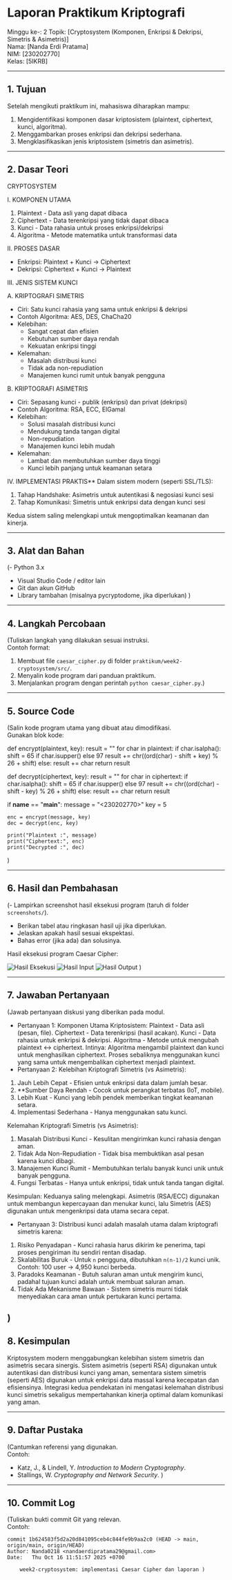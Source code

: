 # Laporan Praktikum Kriptografi
Minggu ke-: 2
Topik: [Cryptosystem (Komponen, Enkripsi & Dekripsi, Simetris & Asimetris)]  
Nama: [Nanda Erdi Pratama]  
NIM: [230202770]  
Kelas: [5IKRB]

---

## 1. Tujuan
Setelah mengikuti praktikum ini, mahasiswa diharapkan mampu:  
1. Mengidentifikasi komponen dasar kriptosistem (plaintext, ciphertext, kunci, algoritma).  
2. Menggambarkan proses enkripsi dan dekripsi sederhana.  
3. Mengklasifikasikan jenis kriptosistem (simetris dan asimetris).  


---

## 2. Dasar Teori
CRYPTOSYSTEM

I. KOMPONEN UTAMA
1. Plaintext - Data asli yang dapat dibaca
2. Ciphertext - Data terenkripsi yang tidak dapat dibaca
3. Kunci - Data rahasia untuk proses enkripsi/dekripsi
4. Algoritma - Metode matematika untuk transformasi data

II. PROSES DASAR
- Enkripsi: Plaintext + Kunci → Ciphertext
- Dekripsi: Ciphertext + Kunci → Plaintext

III. JENIS SISTEM KUNCI

A. KRIPTOGRAFI SIMETRIS
- Ciri: Satu kunci rahasia yang sama untuk enkripsi & dekripsi
- Contoh Algoritma: AES, DES, ChaCha20
- Kelebihan:
  - Sangat cepat dan efisien
  - Kebutuhan sumber daya rendah
  - Kekuatan enkripsi tinggi
- Kelemahan:
  - Masalah distribusi kunci
  - Tidak ada non-repudiation
  - Manajemen kunci rumit untuk banyak pengguna

B. KRIPTOGRAFI ASIMETRIS
- Ciri: Sepasang kunci - publik (enkripsi) dan privat (dekripsi)
- Contoh Algoritma: RSA, ECC, ElGamal
- Kelebihan:
  - Solusi masalah distribusi kunci
  - Mendukung tanda tangan digital
  - Non-repudiation
  - Manajemen kunci lebih mudah
- Kelemahan:
  - Lambat dan membutuhkan sumber daya tinggi
  - Kunci lebih panjang untuk keamanan setara

IV. IMPLEMENTASI PRAKTIS**
Dalam sistem modern (seperti SSL/TLS):
1. Tahap Handshake: Asimetris untuk autentikasi & negosiasi kunci sesi
2. Tahap Komunikasi: Simetris untuk enkripsi data dengan kunci sesi

Kedua sistem saling melengkapi untuk mengoptimalkan keamanan dan kinerja.

---

## 3. Alat dan Bahan
(- Python 3.x  
- Visual Studio Code / editor lain  
- Git dan akun GitHub  
- Library tambahan (misalnya pycryptodome, jika diperlukan)  )

---

## 4. Langkah Percobaan
(Tuliskan langkah yang dilakukan sesuai instruksi.  
Contoh format:
1. Membuat file `caesar_cipher.py` di folder `praktikum/week2-cryptosystem/src/`.
2. Menyalin kode program dari panduan praktikum.
3. Menjalankan program dengan perintah `python caesar_cipher.py`.)

---

## 5. Source Code
(Salin kode program utama yang dibuat atau dimodifikasi.  
Gunakan blok kode:

def encrypt(plaintext, key):
    result = ""
    for char in plaintext:
        if char.isalpha():
            shift = 65 if char.isupper() else 97
            result += chr((ord(char) - shift + key) % 26 + shift)
        else:
            result += char
    return result

def decrypt(ciphertext, key):
    result = ""
    for char in ciphertext:
        if char.isalpha():
            shift = 65 if char.isupper() else 97
            result += chr((ord(char) - shift - key) % 26 + shift)
        else:
            result += char
    return result

if __name__ == "__main__":
    message = "<230202770><Nanda Erdi Pratama>"
    key = 5

    enc = encrypt(message, key)
    dec = decrypt(enc, key)

    print("Plaintext :", message)
    print("Ciphertext:", enc)
    print("Decrypted :", dec)
)

---

## 6. Hasil dan Pembahasan
(- Lampirkan screenshot hasil eksekusi program (taruh di folder `screenshots/`).  
- Berikan tabel atau ringkasan hasil uji jika diperlukan.  
- Jelaskan apakah hasil sesuai ekspektasi.  
- Bahas error (jika ada) dan solusinya. 

Hasil eksekusi program Caesar Cipher:

![Hasil Eksekusi](Screenshots/Eksekusi.png)
![Hasil Input](Screenshots/Diagram_cryptosystem.png)
![Hasil Output](screenshots/output.png)
)

---

## 7. Jawaban Pertanyaan
(Jawab pertanyaan diskusi yang diberikan pada modul.  
- Pertanyaan 1: Komponen Utama Kriptosistem:
Plaintext - Data asli (pesan, file).
Ciphertext - Data terenkripsi (hasil acakan).
Kunci - Data rahasia untuk enkripsi & dekripsi.
Algoritma - Metode untuk mengubah plaintext ↔ ciphertext.
Intinya: Algoritma mengambil plaintext dan kunci untuk menghasilkan ciphertext. Proses sebaliknya menggunakan kunci yang sama untuk mengembalikan ciphertext menjadi plaintext.
- Pertanyaan 2: Kelebihan Kriptografi Simetris (vs Asimetris):
1.  Jauh Lebih Cepat - Efisien untuk enkripsi data dalam jumlah besar.
2.  **Sumber Daya Rendah - Cocok untuk perangkat terbatas (IoT, mobile).
3.  Lebih Kuat - Kunci yang lebih pendek memberikan tingkat keamanan setara.
4.  Implementasi Sederhana - Hanya menggunakan satu kunci.

Kelemahan Kriptografi Simetris (vs Asimetris):
1.  Masalah Distribusi Kunci - Kesulitan mengirimkan kunci rahasia dengan aman.
2.  Tidak Ada Non-Repudiation - Tidak bisa membuktikan asal pesan karena kunci dibagi.
3.  Manajemen Kunci Rumit - Membutuhkan terlalu banyak kunci unik untuk banyak pengguna.
4.  Fungsi Terbatas - Hanya untuk enkripsi, tidak untuk tanda tangan digital.

Kesimpulan:
Keduanya saling melengkapi. Asimetris (RSA/ECC) digunakan untuk membangun kepercayaan dan menukar kunci, lalu Simetris (AES) digunakan untuk mengenkripsi data utama secara cepat.
- Pertanyaan 3: Distribusi kunci adalah masalah utama dalam kriptografi simetris karena:
1. Risiko Penyadapan - Kunci rahasia harus dikirim ke penerima, tapi proses pengiriman itu sendiri rentan disadap.
2. Skalabilitas Buruk - Untuk `n` pengguna, dibutuhkan `n(n-1)/2` kunci unik. Contoh: 100 user → 4,950 kunci berbeda.
3. Paradoks Keamanan - Butuh saluran aman untuk mengirim kunci, padahal tujuan kunci adalah untuk membuat saluran aman.
4. Tidak Ada Mekanisme Bawaan - Sistem simetris murni tidak menyediakan cara aman untuk pertukaran kunci pertama.

)
---

## 8. Kesimpulan
Kriptosystem modern menggabungkan kelebihan sistem simetris dan asimetris secara sinergis. Sistem asimetris (seperti RSA) digunakan untuk autentikasi dan distribusi kunci yang aman, sementara sistem simetris (seperti AES) digunakan untuk enkripsi data massal karena kecepatan dan efisiensinya. Integrasi kedua pendekatan ini mengatasi kelemahan distribusi kunci simetris sekaligus mempertahankan kinerja optimal dalam komunikasi yang aman.

---

## 9. Daftar Pustaka
(Cantumkan referensi yang digunakan.  
Contoh:  
- Katz, J., & Lindell, Y. *Introduction to Modern Cryptography*.  
- Stallings, W. *Cryptography and Network Security*.  )

---

## 10. Commit Log
(Tuliskan bukti commit Git yang relevan.  
Contoh:
```
commit 1b624583f5d2a20d841095ceb4c844fe9b9aa2c0 (HEAD -> main, origin/main, origin/HEAD)
Author: Nanda0218 <nandaerdipratama29@gmail.com>
Date:   Thu Oct 16 11:51:57 2025 +0700

    week2-cryptosystem: implementasi Caesar Cipher dan laporan )
```
